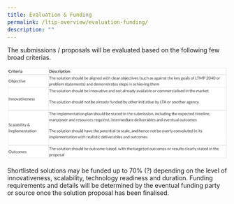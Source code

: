 ```yaml
---
title: Evaluation & Funding
permalink: /ltip-overview/evaluation-funding/
description: ""
---
```

The submissions / proposals will be evaluated based on the following few broad criterias.

![](/images/ltip%20criteria.png)

Shortlisted solutions may be funded up to 70% (?) depending on the level of innovativeness, scalability, technology readiness and duration. Funding requirements and details will be determined by the eventual funding party or source once the solution proposal has been finalised.